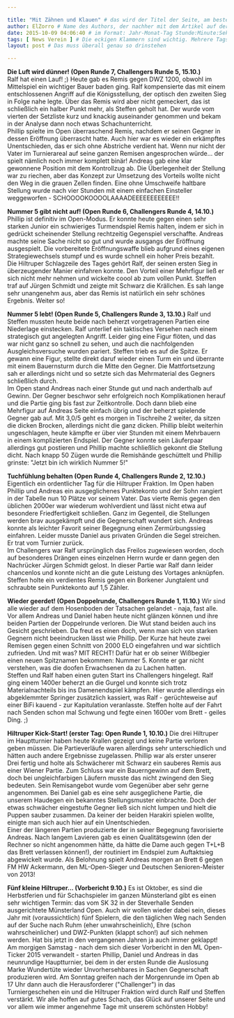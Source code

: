 ```yaml
---

title: "Mit Zähnen und Klauen" # das wird der Titel der Seite, am besten in Anführungszeichen (z.B. wenn er Sonderzeichen enthält)
author: ElZorro # Name des Authors, der nachher mit dem Artikel auf der Seite angezeigt wird; das ist unabhängig vom github-Benutzernamen
date: 2015-10-09 04:06:40 # im Format: Jahr-Monat-Tag Stunde:Minute:Sekunde, die Uhrzeit ist optional
tags: [ News Verein ] # Die eckigen Klammern sind wichtig. Mehrere Tags werden durch Kommas separiert
layout: post # Das muss überall genau so drinstehen

---
```

**Die Luft wird dünner! (Open Runde 7, Challengers Runde 5, 15.10.)**  
  Ralf hat einen Lauf! ;) Heute gab es Remis gegen DWZ 1200, obwohl im Mittelspiel ein wichtiger Bauer baden ging. Ralf kompensierte das mit einem entschlossenen Angriff auf die Königsstellung, der optisch den zweiten Sieg in Folge nahe legte. Über das Remis wird aber nicht gemeckert, das ist schließlich ein halber Punkt mehr, als Steffen geholt hat. Der wurde vom vierten der Setzliste kurz und knackig auseinander genommen und bekam in der Analyse dann noch etwas Schachunterricht.  
  Phillip spielte im Open überraschend Remis, nachdem er seinen Gegner in dessen Eröffnung überrascht hatte. Auch hier war es wieder ein erkämpftes Unentschieden, das er sich ohne Abstriche verdient hat. Wenn nur nicht der Vater im Turnierareal auf seine ganzen Remisen angesprochen würde... der spielt nämlich noch immer komplett binär! Andreas gab eine klar gewonnene Position mit dem Kontrollzug ab. Die Überlegenheit der Stellung war zu riechen, aber das Konzept zur Umsetzung des Vorteils wollte nicht den Weg in die grauen Zellen finden. Eine ohne Umschweife haltbare Stellung wurde nach vier Stunden mit einem einfachen Einsteller weggeworfen - SCHOOOOKOOOOLAAAADEEEEEEEEEEEE!!

<!-- continue -->
**Nummer 5 gibt nicht auf! (Open Runde 6, Challengers Runde 4, 14.10.)**
  Phillip ist definitiv im Open-Modus. Er konnte heute gegen einen sehr starken Junior ein schwieriges Turmendspiel Remis halten, indem er sich in gedrückt scheinender Stellung rechtzeitig Gegenspiel verschaffte. Andreas machte seine Sache nicht so gut und wurde ausgangs der Eröffnung ausgespielt. Die vorbereitete Eröffnungswaffe blieb aufgrund eines eigenen Strategiewechsels stumpf und es wurde schnell ein hoher Preis bezahlt.  
  Die Hiltruper Schlagzeile des Tages gehört Ralf, der seinen ersten Sieg in überzeugender Manier einfahren konnte. Den Vorteil einer Mehrfigur ließ er sich nicht mehr nehmen und wickelte coool ab zum vollen Punkt. Steffen traf auf Jürgen Schmidt und zeigte mit Schwarz die Krällchen. Es sah lange sehr unangenehm aus, aber das Remis ist natürlich ein sehr schönes Ergebnis. Weiter so!


**Nummer 5 lebt! (Open Runde 5, Challengers Runde 3, 13.10.)**
  Ralf und Steffen mussten heute beide nach beherzt vorgetragenen Partien eine Niederlage einstecken. Ralf unterlief ein taktisches Versehen nach einem strategisch gut angelegten Angriff. Leider ging eine Figur flöten, und das war nicht ganz so schnell zu sehen, und auch die nachfolgenden Ausgleichsversuche wurden pariert. Steffen trieb es auf die Spitze. Er gewann eine Figur, stellte direkt daruf wieder einen Turm ein und überrante mit einem Bauernsturm durch die Mitte den Gegner. Die Mattfortsetzung sah er allerdings nicht und so setzte sich das Mehrmaterial des Gegners schließlich durch.  
  Im Open stand Andreas nach einer Stunde gut und nach anderthalb auf Gewinn. Der Gegner beschwor sehr erfolgreich noch Komplikationen herauf und die Partie ging bis fast zur Zeitkontrolle. Doch dann blieb eine Mehrfigur auf Andreas Seite einfach übrig und der beherzt spielende Gegner gab auf. Mit 3,0/5 geht es morgen in Tischreihe 2 weiter, da sitzen die dicken Brocken, allerdings nicht die ganz dicken. Phillip bleibt weiterhin ungeschlagen, heute kämpfte er über vier Stunden mit einem Mehrbauern in einem komplizierten Endspiel. Der Gegner konnte sein Läuferpaar allerdings gut postieren und Phillip machte schließlich gekonnt die Stellung dicht. Nach knapp 50 Zügen wurde die Remishände geschüttelt und Phillip grinste: "Jetzt bin ich wirklich Nummer 5!"

**Tuchfühlung behalten (Open Runde 4, Challengers Runde 2, 12.10.)**
  Eigentlich ein ordentlicher Tag für die Hiltruper Fraktion. Im Open haben Phillip und Andreas ein ausgeglichenes Punktekonto und der Sohn rangiert in der Tabelle nun 10 Plätze vor seinem Vater. Das vierte Remis gegen den üblichen 2000er war wiederum wohlverdient und lässt nicht etwa auf besondere Friedfertigkeit schließen. Ganz im Gegenteil, die Stellungen werden brav ausgekämpft und die Gegnerschaft wundert sich. Andreas konnte als leichter Favorit seiner Begegnung einen Zermürbungssieg einfahren. Leider musste Daniel aus privaten Gründen die Segel streichen. Er trat vom Turnier zurück.  
  Im Challengers war Ralf ursprünglich das Freilos zugewiesen worden, doch auf besonderes Drängen eines einzelnen Herrn wurde er dann gegen den Nachrücker Jürgen Schmidt gelost. In dieser Partie war Ralf dann leider chancenlos und konnte nicht an die gute Leistung des Vortages anknüpfen. Steffen holte ein verdientes Remis gegen ein Borkener Jungtalent und schraubte sein Punktekonto auf 1,5 Zähler.


**Wieder geerdet! (Open Doppelrunde, Challengers Runde 1, 11.10.)**
  Wir sind alle wieder auf dem Hosenboden der Tatsachen gelandet - naja, fast alle. Vor allem Andreas und Daniel haben heute nicht glänzen können und ihre beiden Partien der Doppelrunde verloren. Die Wut stand beiden auch ins Gesicht geschrieben. Da freut es einen doch, wenn man sich von starken Gegnern nicht beeindrucken lässt wie Phillip. Der Kurze hat heute zwei Remisen gegen einen Schnitt von 2000 ELO eingefahren und war sichtlich zufrieden. Und mit was? MIT RECHT! Dafür hat er ob seiner Wißbegier einen neuen Spitznamen bekommen: Nummer 5. Konnte er gar nicht verstehen, was die doofen Erwachsenen da zu Lachen hatten.  
  Steffen und Ralf haben einen guten Start ins Challengers hingelegt. Ralf ging einem 1400er beherzt an die Gurgel und konnte sich trotz Materialnachteils bis ins Damenendspiel kämpfen. Hier wurde allerdings ein abgeklemmter Springer zusätzlich kassiert, was Ralf - gerüchteweise auf einer BiFi kauend - zur Kapitulation veranlasste. Steffen holte auf der Fahrt nach Senden schon mal Schwung und fegte einen 1600er vom Brett - geiles Ding. ;)


**Hiltruper Kick-Start! (erster Tag: Open Runde 1, 10.10.)**
  Die drei Hiltruper im Hauptturnier haben heute Krallen gezeigt und keine Partie verloren geben müssen. Die Partieverläufe waren allerdings sehr unterschiedlich und hätten auch andere Ergebnisse zugelassen. Phillip war als erster unserer Drei fertig und holte als Schwächerer mit Schwarz ein sauberes Remis aus einer Wiener Partie. Zum Schluss war ein Bauerngewinn auf dem Brett, doch bei ungleichfarbigen Läufern musste das nicht zwingend den Sieg bedeuten. Sein Remisangebot wurde vom Gegenüber aber sehr gerne angenommen.  Bei Daniel gab es eine sehr ausgeglichene Partie, die unserem Haudegen ein bekanntes Stellungsmuster einbrachte. Doch der etwas schwächer eingestufte Gegner ließ sich nicht lumpen und hielt die Puppen sauber zusammen. Da keiner der beiden Harakiri spielen wollte, einigte man sich auch hier auf ein Unentschieden.  
  Einer der längeren Partien produzierte der in seiner Begegnung favorisierte Andreas. Nach langem Lavieren gab es einen Qualitätsgewinn (den der Rechner so nicht angenommen hätte, da hätte die Dame auch gegen T+L+B das Brett verlassen können!), der routiniert im Endspiel zum Auftaktsieg abgewickelt wurde. Als Belohnung spielt Andreas morgen an Brett 6 gegen FM HW Ackermann, den ML-Open-Sieger und Deutschen Senioren-Meister von 2013!


**Fünf kleine Hiltruper... (Vorbericht 9.10.)**
  Es ist Oktober, es sind die Herbstferien und für Schachspieler im ganzen Münsterland gibt es einen sehr wichtigen Termin: das vom SK 32 in der Steverhalle Senden ausgerichtete Münsterland Open. Auch wir wollen wieder dabei sein, dieses Jahr mit (voraussichtlich) fünf Spielern, die den täglichen Weg nach Senden auf der Suche nach Ruhm (eher unwahrscheinlich), Ehre (schon wahrscheinlicher) und DWZ-Punkten (klappt schon!) auf sich nehmen werden. Hat bis jetzt in den vergangenen Jahren ja auch immer geklappt!  Am morgigen Samstag - nach dem sich dieser Vorbericht in den ML Open-Ticker 2015 verwandelt - starten Phillip, Daniel und Andreas in das neunrundige Hauptturnier, bei dem in der ersten Runde die Auslosung Marke Wundertüte wieder Unvorhersehbares in Sachen Gegnerschaft produzieren wird. Am Sonntag greifen nach der Morgenrunde im Open ab 17 Uhr dann auch die Herausforderer ("Challenger") in das Turniergeschehen ein und die Hiltruper Fraktion wird durch Ralf und Steffen verstärkt. Wir alle hoffen auf gutes Schach, das Glück auf unserer Seite und vor allem wie immer angenehme Tage mit unserem schönsten Hobby!
